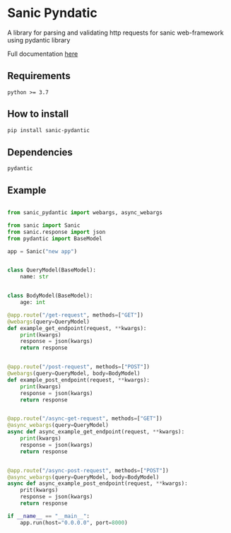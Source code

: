 # Sanic Pyndatic

A library for parsing and validating http requests for sanic web-framework using pydantic library 

Full documentation [here](https://ahmednafies.github.io/sanic_pydantic/)

## Requirements

	python >= 3.7

## How to install

```bash
pip install sanic-pydantic
```

## Dependencies

	pydantic

## Example

```python

from sanic_pydantic import webargs, async_webargs

from sanic import Sanic
from sanic.response import json
from pydantic import BaseModel

app = Sanic("new app")


class QueryModel(BaseModel):
    name: str


class BodyModel(BaseModel):
    age: int

@app.route("/get-request", methods=["GET"])
@webargs(query=QueryModel)
def example_get_endpoint(request, **kwargs):
    print(kwargs)
    response = json(kwargs)
    return response


@app.route("/post-request", methods=["POST"])
@webargs(query=QueryModel, body=BodyModel)
def example_post_endpoint(request, **kwargs):
    print(kwargs)
    response = json(kwargs)
    return response


@app.route("/async-get-request", methods=["GET"])
@async_webargs(query=QueryModel)
async def async_example_get_endpoint(request, **kwargs):
    print(kwargs)
    response = json(kwargs)
    return response


@app.route("/async-post-request", methods=["POST"])
@async_webargs(query=QueryModel, body=BodyModel)
async def async_example_post_endpoint(request, **kwargs):
    prit(kwargs)
    response = json(kwargs)
    return response

if __name__ == "__main__":
    app.run(host="0.0.0.0", port=8000)
```
